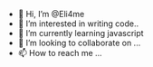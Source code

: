 - 👋 Hi, I’m @Eli4me
- 👀 I’m interested in writing code..
- 🌱 I’m currently learning javascript
- 💞️ I’m looking to collaborate on ...
- 📫 How to reach me ...

<!---
Eli4me/Eli4me is a ✨ special ✨ repository because its `README.md` (this file) appears on your GitHub profile.
You can click the Preview link to take a look at your changes.
--->
